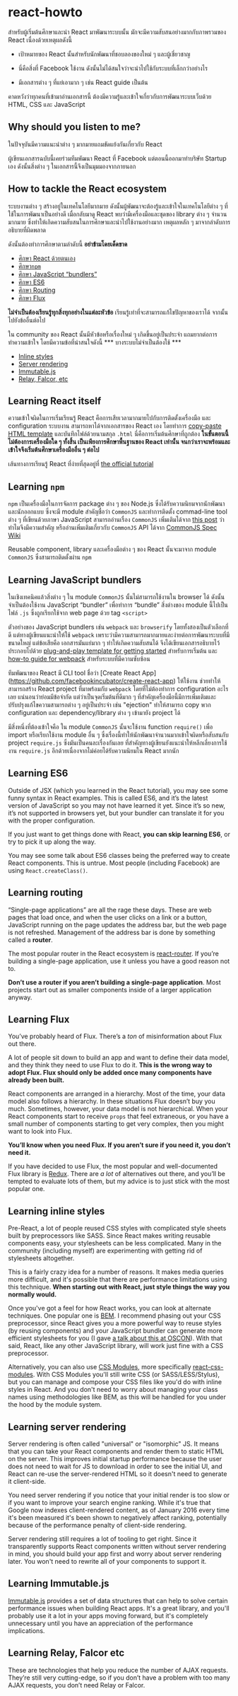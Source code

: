 # react-howto

สำหรับผู้เริ่มต้นศึกษาและนำ React มาพัฒนาระบบนั้น มักจะมีความสับสนอย่างมากกับภาพรวมของ React เนื่องด้วยเหตุผลดังนี้

* เป้าหมายของ React นั้นสำหรับนักพัฒนาที่ชอบลองของใหม่ ๆ และผู้เชี่ยวชาญ

* นี่คือสิ่งที่ Facebook ใช้งาน ดังนั้นไม่ได้สนใจว่าจะนำไปใช้กับระบบที่เล็กกว่าอย่างไร

* มีเอกสารต่าง ๆ ที่แย่เอามาก ๆ เช่น React guide เป็นต้น

คาดหวังว่าทุกคนที่เข้ามาอ่านเอกสารนี้ ต้องมีความรู้และเข้าใจเกี่ยวกับการพัฒนาระบบเว็บด้วย HTML, CSS และ JavaScript

## Why should you listen to me?

ในปัจจุบันมีความแนะนำต่าง ๆ มากมายแถมขัดแย้งกันเกี่ยวกับ React

ผู้เขียนเอกสารฉบับนี้เคยร่วมทีมพัฒนา React ที่ Facebook แต่ตอนนี้ออกมาทำบริษัท Startup เอง ดังนั้นสิ่งต่าง ๆ ในเอกสารนี้จึงเป็นมุมมองจากภายนอก

## How to tackle the React ecosystem

ระบบงานต่าง ๆ สร้างอยู่ในเทคโนโลยีมากมาย ดังนั้นผู้พัฒนาจะต้องรู้และเข้าใจในเทคโนโลยีต่าง ๆ ที่ใช้ในการพัฒนาเป็นอย่างดี เมื่อกลับมาดู React พบว่ามีเครื่องมือและชุดของ library ต่าง ๆ จำนวนมากมาย ซึ่งทำให้เกิดความสับสนในการศึกษาและนำไปใช้งานอย่างมาก เหตุผลหลัก ๆ มาจากลำดับการอธิบายที่ผิดพลาด

ดังนั้นต้องทำการศึกษาตามลำดับนี้ **อย่าข้ามโดยเด็ดขาด**

* [ศึกษา React ด้วยตนเอง](#learning-react-itself)
* [ศึกษา`npm`](#learning-npm)
* [ศึกษา JavaScript “bundlers”](#learning-javascript-bundlers)
* [ศึกษา ES6](#learning-es6)
* [ศึกษา Routing](#learning-routing)
* [ศึกษา Flux](#learning-flux)

**ไม่จำเป็นต้องเรียนรู้ทุกสิ่งทุกอย่างในแต่ละหัวข้อ** เรียนรู้เท่าที่จะสามารถแก้ไขปัญหาของเราได้ จากนั้นไปยังข้ออื่นต่อไป

ใน community ของ React นั้นมีหัวข้อหรือเรื่องใหม่ ๆ เกิดขึ้นอยู่เป็นประจำ แถมยากต่อการทำความเข้าใจ โดยมีความข้อที่น่าสนใจดังนี้ *** บางระบบไม่จำเป็นต้องใช้ ***
* [Inline styles](#learning-inline-styles)
* [Server rendering](#learning-server-rendering)
* [Immutable.js](#learning-immutablejs)
* [Relay, Falcor, etc](#learning-relay-falcor-etc)


## Learning React itself

ความเข้าใจผิดในการเริ่มเรียนรู้ React คือการเสียเวลามากมายไปกับการติดตั้งเครื่องมือ และ configuration ระบบงาน สามารถหาได้จากเอกสารของ React เอง โดยทำการ [copy-paste HTML template](https://facebook.github.io/react/docs/getting-started.html#quick-start-without-npm) และบันทึกไฟล์ด้วยนามสกุล `.html` นี่คือการเริ่มต้นศึกษาที่ถูกต้อง **ในขั้นตอนนี้ไม่ต้องการเครื่องมือใด ๆ ทั้งสิ้น เป็นเพียงการศึกษาพื้นฐานของ React เท่านั้น จนกว่าเราจะพร้อมและเข้าใจจึงเริ่มต้นศึกษาเครื่องมืออื่น ๆ ต่อไป**

เส้นทางการเรียนรู้ React ที่ง่ายที่สุดอยู่ที่ [the official tutorial](https://facebook.github.io/react/docs/tutorial.html)

## Learning `npm`

`npm` เป็นเครื่องมือในการจัดการ package ต่าง ๆ ของ Node.js ซึ่งได้รับความนิยมจากนักพัฒนาและนักออกแบบ ซึ่งจะมี module สำคัญชื่อว่า `CommonJS` และทำการติดตั้ง commad-line tool ต่าง ๆ ที่เขียนด้วยภาษา JavaScript สามารถอ่านเรื่อง `CommonJS` เพิ่มเติมได้จาก [this post](http://0fps.net/2013/01/22/commonjs-why-and-how/) ว่าทำไมจึงมีความสำคัญ หรืออ่านเพิ่มเติมเกี่ยวกับ `CommonJS` API ได้จาก [CommonJS Spec Wiki](http://wiki.commonjs.org/wiki/Introduction)

Reusable component, library และเครื่องมือต่าง ๆ ของ React นั้นจะมาจาก module `CommonJS` ซึ่งสามารถติดตั้งผ่าน `npm`

## Learning JavaScript bundlers

ในเชิงเทคนิคแล้วสิ่งต่าง ๆ ใน module `CommonJS` นั้นไม่สามารถใช้งานใน browser ได้ ดังนั้นจำเป็นต้องใช้งาน JavaScript “bundler” เพื่อทำการ “bundle” สิ่งต่างของ module นี้ไปเป็นไฟล์ `.js` ซึ่งถูกเรียกใช้จาก web page ด้วย tag `<script>`

ตัวอย่างของ JavaScript bundlers เช่น `webpack` และ `browserify` โดยทั้งสองเป็นตัวเลือกที่ดี แต่ทางผู้เขียนแนะนำให้ใช้ `webpack` เพราะว่ามีความสามารถมากมายและง่ายต่อการพัฒนาระบบที่มีขนาดใหญ่ แต่ข้อเสียคือ เอกสารมันแย่มาก ๆ ทำให้เกิดความสับสนได้ จึงได้เขียนเอกสารอธิบายไว้ประกอบไปด้วย [plug-and-play template for getting started](https://github.com/petehunt/react-webpack-template) สำหรับการเริ่มต้น และ [how-to guide for webpack](https://github.com/petehunt/webpack-howto) สำหรับระบบที่มีความซับซ้อน

ทีมพัฒนาของ React มี CLI tool ชื่อว่า [Create React App] (https://github.com/facebookincubator/create-react-app) ให้ใช้งาน ช่วยทำให้สามารถสร้าง React project ที่มาพร้อมกับ `webpack` โดยที่ไม่ต้องทำการ configuration อะไรเลย แน่นอนว่าย่อมมีข้อจำกัด แต่ว่าเป็นจุดเริ่มต้นที่ดีมาก ๆ ที่สำคัญเครื่องมือนี้มีการเพิ่มเติมและปรับปรุงแก้ไขความสามารถต่าง ๆ อยู่เป็นประจำ เช่น "ejection" ทำให้สามารถ copy พวก configuration และ dependency/library ต่าง ๆ เข้ามายัง project ได้

มีสิ่งหนึ่งที่ต้องเข้าใจคือ ใน module `CommonJS` นั้นจะใช้งาน function `require()` เพื่อ import หรือเรียกใช้งาน module อื่น ๆ ซึ่งเรื่องนี้ทำให้นักพัฒนาจำนวนมากเข้าใจผิดหรือสับสนกับ project `require.js` ซึ่งมันเป็นคนละเรื่องกันเลย  ที่สำคัญทางผู้เขียนยังแนะนำให้หลีกเลี่ยงการใช้งาน `require.js` อีกด้วยเนื่องจากไม่ค่อยได้รับความนิยมใน React มากนัก

## Learning ES6

Outside of JSX (which you learned in the React tutorial), you may see some funny syntax in React examples. This is called ES6, and it’s the latest version of JavaScript so you may not have learned it yet. Since it’s so new, it’s not supported in browsers yet, but your bundler can translate it for you with the proper configuration.

If you just want to get things done with React, **you can skip learning ES6**, or try to pick it up along the way.

You may see some talk about ES6 classes being the preferred way to create React components. This is untrue. Most people (including Facebook) are using `React.createClass()`.

## Learning routing

“Single-page applications” are all the rage these days. These are web pages that load once, and when the user clicks on a link or a button, JavaScript running on the page updates the address bar, but the web page is not refreshed. Management of the address bar is done by something called a **router**.

The most popular router in the React ecosystem is [react-router](https://github.com/rackt/react-router). If you’re building a single-page application, use it unless you have a good reason not to.

**Don’t use a router if you aren’t building a single-page application**. Most projects start out as smaller components inside of a larger application anyway.

## Learning Flux

You’ve probably heard of Flux. There’s a *ton* of misinformation about Flux out there.

A lot of people sit down to build an app and want to define their data model, and they think they need to use Flux to do it. **This is the wrong way to adopt Flux. Flux should only be added once many components have already been built.**

React components are arranged in a hierarchy. Most of the time, your data model also follows a hierarchy. In these situations Flux doesn’t buy you much. Sometimes, however, your data model is not hierarchical. When your React components start to receive `props` that feel extraneous, or you have a small number of components starting to get very complex, then you might want to look into Flux.

**You’ll know when you need Flux. If you aren’t sure if you need it, you don’t need it.**

If you have decided to use Flux, the most popular and well-documented Flux library is [Redux](http://redux.js.org/). There are *a lot* of alternatives out there, and you’ll be tempted to evaluate lots of them, but my advice is to just stick with the most popular one.

## Learning inline styles

Pre-React, a lot of people reused CSS styles with complicated style sheets built by preprocessors like SASS. Since React makes writing reusable components easy, your stylesheets can be less complicated. Many in the community (including myself) are experimenting with getting rid of stylesheets altogether.

This is a fairly crazy idea for a number of reasons. It makes media queries more difficult, and it's possible that there are  performance limitations using this technique. **When starting out with React, just style things the way you normally would.**

Once you've got a feel for how React works, you can look at alternate techniques. One popular one is [BEM](https://en.bem.info/). I recommend phasing out your CSS preprocessor, since React gives you a more powerful way to reuse styles (by reusing components) and your JavaScript bundler can generate more efficient stylesheets for you (I gave [a talk about this at OSCON](https://www.youtube.com/watch?v=VkTCL6Nqm6Y)). With that said, React, like any other JavaScript library, will work just fine with a CSS preprocessor.

Alternatively, you can also use [CSS Modules](http://glenmaddern.com/articles/css-modules), more specifically [react-css-modules](https://github.com/gajus/react-css-modules). With CSS Modules you'll still write CSS (or SASS/LESS/Stylus), but you can manage and compose your CSS files like you'd do with inline styles in React. And you don't need to worry about managing your class names using methodologies like BEM, as this will be handled for you under the hood by the module system.

## Learning server rendering

Server rendering is often called "universal" or "isomorphic" JS. It means that you can take your React components and render them to static HTML on the server. This improves initial startup performance because the user does not need to wait for JS to download in order to see the initial UI, and React can re-use the server-rendered HTML so it doesn't need to generate it client-side.

You need server rendering if you notice that your initial render is too slow or if you want to improve your search engine ranking. While it's true that Google now indexes client-rendered content, as of January 2016 every time it's been measured it's been shown to negatively affect ranking, potentially because of the performance penalty of client-side rendering.

Server rendering still requires a lot of tooling to get right. Since it transparently supports React components written without server rendering in mind, you should build your app first and worry about server rendering later. You won't need to rewrite all of your components to support it.

## Learning Immutable.js

[Immutable.js](https://facebook.github.io/immutable-js/) provides a set of data structures that can help to solve certain performance issues when building React apps. It's a great library, and you'll probably use it a lot in your apps moving forward, but it's completely unnecessary until you have an appreciation of the performance implications.

## Learning Relay, Falcor etc

These are technologies that help you reduce the number of AJAX requests. They’re still very cutting-edge, so if you don’t have a problem with too many AJAX requests, you don’t need Relay or Falcor.
